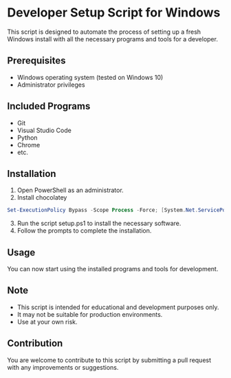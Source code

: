 # Developer Setup Script for Windows

This script is designed to automate the process of setting up a fresh Windows install with all the necessary programs and tools for a developer.

## Prerequisites

- Windows operating system (tested on Windows 10)
- Administrator privileges

## Included Programs

- Git
- Visual Studio Code
- Python
- Chrome
- etc.

## Installation

1. Open PowerShell as an administrator.
2. Install chocolatey

```powershell
Set-ExecutionPolicy Bypass -Scope Process -Force; [System.Net.ServicePointManager]::SecurityProtocol = [System.Net.ServicePointManager]::SecurityProtocol -bor 3072; iex ((New-Object System.Net.WebClient).DownloadString('https://community.chocolatey.org/install.ps1'))
```

3. Run the script setup.ps1 to install the necessary software.
4. Follow the prompts to complete the installation.

## Usage

You can now start using the installed programs and tools for development.

## Note

- This script is intended for educational and development purposes only.
- It may not be suitable for production environments.
- Use at your own risk.

## Contribution

You are welcome to contribute to this script by submitting a pull request with any improvements or suggestions.
